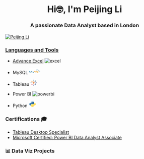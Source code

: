 <h1 align="center">Hi🤓, I'm Peijing Li</h1>
<h3 align="center">A passionate Data Analyst based in London</h3>

<a href="https://www.linkedin.com/in/peijingli-/" target="blank"><img align="center" src="https://img.shields.io/badge/-Peijing Li-blue?style=flat-square&logo=Linkedin&logoColor=white&link=https://www.linkedin.com/in/peijingli-/" alt="Peijing Li" height="25" width="90" />

### Languages and Tools
* Advance Excel</a> <img src="https://raw.githubusercontent.com/mrankitgupta/66DaysOfData/60139fb461ef56a19afd68ea4094f6069f27ce49/icons8-microsoft-excel%20(1).svg" alt="excel" width="22" height="22"/> </a>

* MySQL</a> <img src="https://raw.githubusercontent.com/devicons/devicon/master/icons/mysql/mysql-original-wordmark.svg" alt="mysql" width="35" height="20"/> </a>  

* Tableau</a> <img src="https://raw.githubusercontent.com/mrankitgupta/mrankitgupta/a768d6bf0a001f03327578ae12f8867e4056cbaf/tableau-software.svg" alt="tableau" width="20" height="20"/> </a>  

* Power BI</a> <img src="https://upload.wikimedia.org/wikipedia/commons/thumb/c/cf/New_Power_BI_Logo.svg/600px-New_Power_BI_Logo.svg.png?20210102182532" alt="powerbi" width="20" height="20"/> </a>

* Python</a> <img src="https://raw.githubusercontent.com/devicons/devicon/master/icons/python/python-original.svg" alt="python" width="25" height="20"/> </a>


<h3 align="left"> Certifications 🎓 </h3>

- [Tableau Desktop Specialist](https://www.credly.com/badges/097c9408-6d8a-4703-8c0c-98201d691893)
- [Microsoft Certified: Power BI Data Analyst Associate](https://learn.microsoft.com/api/credentials/share/en-gb/PeijingLi-9776/8E6BB1C3FF5CD93A?sharingId)



### 📊 Data Viz Projects
